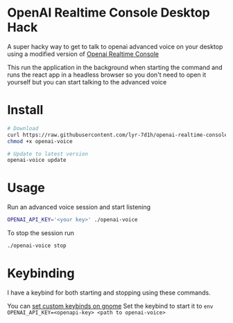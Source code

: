 # OpenAI Realtime Console Desktop Hack

A super hacky way to get to talk to openai advanced voice on your desktop using a modified version of [Openai Realtime Console](https://github.com/openai/openai-realtime-console)

This run the application in the background when starting the command and runs the react app in a headless browser so you don't need to open it yourself but you can start talking to the advanced voice

# Install

```sh
# Download
curl https://raw.githubusercontent.com/lyr-7d1h/openai-realtime-console/master/openai-voice > openai-voice
chmod +x openai-voice

# Update to latest version
openai-voice update
```

# Usage

Run an advanced voice session and start listening

```sh
OPENAI_API_KEY='<your key>' ./openai-voice
```

To stop the session run

```sh
./openai-voice stop
```

# Keybinding 

I have a keybind for both starting and stopping using these commands.

You can [set custom keybinds on gnome](https://help.gnome.org/users/gnome-help/stable/keyboard-shortcuts-set.html.en)
Set the keybind to start it to `env OPENAI_API_KEY=<openapi-key> <path to openai-voice>`